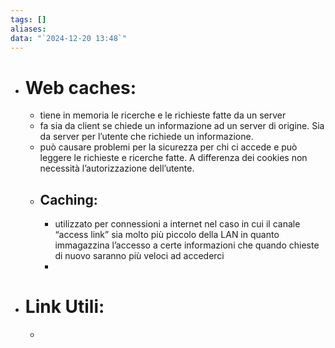 ```yaml
---
tags: []
aliases: 
data: "`2024-12-20 13:48`"
---
```

- # Web caches:
	- tiene in memoria le ricerche e le richieste fatte da un server 
	- fa sia da client se chiede un informazione ad un server di origine. Sia da server per l’utente che richiede un informazione.
	- può causare problemi per la sicurezza per chi ci accede e può leggere le richieste e ricerche fatte. A differenza dei cookies non necessità l’autorizzazione dell’utente. 
	- ## Caching:
		- utilizzato per connessioni a internet nel caso in cui il canale “access link” sia molto più piccolo della LAN in quanto immagazzina l’accesso a certe informazioni che quando chieste di nuovo saranno più veloci ad accederci
		- 
- # Link Utili:
	- 